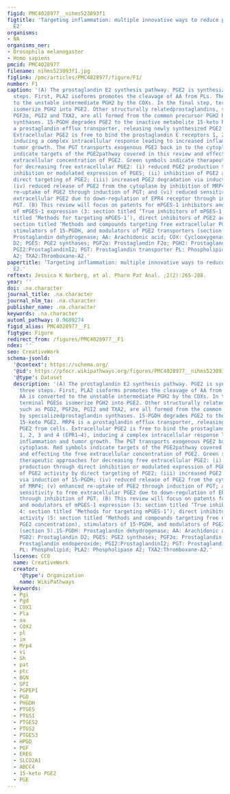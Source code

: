 ```yaml
---
figid: PMC4028977__nihms523093f1
figtitle: 'Targeting inflammation: multiple innovative ways to reduce prostaglandin
  E2'
organisms:
- NA
organisms_ner:
- Drosophila melanogaster
- Homo sapiens
pmcid: PMC4028977
filename: nihms523093f1.jpg
figlink: /pmc/articles/PMC4028977/figure/F1/
number: F1
caption: '(A) The prostaglandin E2 synthesis pathway. PGE2 is synthesized in three
  steps. First, PLA2 isoforms promotes the cleavage of AA from PLs. Then, AA is converted
  to the unstable intermediate PGH2 by the COXs. In the final step, terminal PGESs
  isomerize PGH2 into PGE2. Other structurally relatedprostaglandins, such as PGD2,
  PGF2α, PGI2 and TXA2, are all formed from the common precursor PGH2 by specializedprostaglandin
  synthases. 15-PGDH degrades PGE2 to the inactive metabolite 15-keto PGE2. MRP4 is
  a prostaglandin efflux transporter, releasing newly synthesized PGE2 from cells.
  Extracellular PGE2 is free to bind the prostaglandin E receptors 1, 2, 3 and 4 (EPR1–4),
  inducing a complex intracellular response leading to increased inflammation and
  tumor growth. The PGT transports exogenous PGE2 back in to the cytoplasm. Red symbols
  indicate targets of the PGE2pathway covered in this review and effecting the free
  extracellular concentration of PGE2. Green symbols indicate therapeutic approaches
  for decreasing free extracellular PGE2: (i) reduced PGE2 production through direct
  inhibition or modulated expression of PGES; (ii) inhibition of PGE2 activity by
  direct targeting of PGE2; (iii) increased PGE2 degradation via induction of 15-PGDH;
  (iv) reduced release of PGE2 from the cytoplasm by inhibition of MRP4; (v) enhanced
  re-uptake of PGE2 through induction of PGT; and (vi) reduced sensitivity to free
  extracellular PGE2 due to down-regulation of EPR4 receptor through inhibition of
  PGT. (B) This review will focus on patents for mPGES-1 inhibitors and modulators
  of mPGES-1 expression (3: section titled ‘True inhibitors of mPGES-1’; 4: section
  titled ‘Methods for targeting mPGES-1’), direct inhibitors of PGE2 activity (5:
  section titled ‘Methods and compounds targeting free extracellular PGE2 concentration),
  stimulators of 15-PGDH, and modulators of PGE2 transporters (section 5).15-PGDH:
  Prostaglandin dehydrogenase; AA: Arachidonic acid; COX: Cyclooxygenase; PGD2: Prostaglandin
  D2; PGES: PGE2 synthases; PGF2α: Prostaglandin F2α; PGH2: Prostaglandin endoperoxide;
  PGI2:ProstaglandinI2; PGT: Prostaglandin transporter PL: Phospholipid; PLA2: Phospholipase
  A2; TXA2:Thromboxane-A2.'
papertitle: 'Targeting inflammation: multiple innovative ways to reduce prostaglandin
  E2.'
reftext: Jessica K Norberg, et al. Pharm Pat Anal. ;2(2):265-288.
year: ''
doi: .na.character
journal_title: .na.character
journal_nlm_ta: .na.character
publisher_name: .na.character
keywords: .na.character
automl_pathway: 0.9689274
figid_alias: PMC4028977__F1
figtype: Figure
redirect_from: /figures/PMC4028977__F1
ndex: ''
seo: CreativeWork
schema-jsonld:
  '@context': https://schema.org/
  '@id': https://pfocr.wikipathways.org/figures/PMC4028977__nihms523093f1.html
  '@type': Dataset
  description: '(A) The prostaglandin E2 synthesis pathway. PGE2 is synthesized in
    three steps. First, PLA2 isoforms promotes the cleavage of AA from PLs. Then,
    AA is converted to the unstable intermediate PGH2 by the COXs. In the final step,
    terminal PGESs isomerize PGH2 into PGE2. Other structurally relatedprostaglandins,
    such as PGD2, PGF2α, PGI2 and TXA2, are all formed from the common precursor PGH2
    by specializedprostaglandin synthases. 15-PGDH degrades PGE2 to the inactive metabolite
    15-keto PGE2. MRP4 is a prostaglandin efflux transporter, releasing newly synthesized
    PGE2 from cells. Extracellular PGE2 is free to bind the prostaglandin E receptors
    1, 2, 3 and 4 (EPR1–4), inducing a complex intracellular response leading to increased
    inflammation and tumor growth. The PGT transports exogenous PGE2 back in to the
    cytoplasm. Red symbols indicate targets of the PGE2pathway covered in this review
    and effecting the free extracellular concentration of PGE2. Green symbols indicate
    therapeutic approaches for decreasing free extracellular PGE2: (i) reduced PGE2
    production through direct inhibition or modulated expression of PGES; (ii) inhibition
    of PGE2 activity by direct targeting of PGE2; (iii) increased PGE2 degradation
    via induction of 15-PGDH; (iv) reduced release of PGE2 from the cytoplasm by inhibition
    of MRP4; (v) enhanced re-uptake of PGE2 through induction of PGT; and (vi) reduced
    sensitivity to free extracellular PGE2 due to down-regulation of EPR4 receptor
    through inhibition of PGT. (B) This review will focus on patents for mPGES-1 inhibitors
    and modulators of mPGES-1 expression (3: section titled ‘True inhibitors of mPGES-1’;
    4: section titled ‘Methods for targeting mPGES-1’), direct inhibitors of PGE2
    activity (5: section titled ‘Methods and compounds targeting free extracellular
    PGE2 concentration), stimulators of 15-PGDH, and modulators of PGE2 transporters
    (section 5).15-PGDH: Prostaglandin dehydrogenase; AA: Arachidonic acid; COX: Cyclooxygenase;
    PGD2: Prostaglandin D2; PGES: PGE2 synthases; PGF2α: Prostaglandin F2α; PGH2:
    Prostaglandin endoperoxide; PGI2:ProstaglandinI2; PGT: Prostaglandin transporter
    PL: Phospholipid; PLA2: Phospholipase A2; TXA2:Thromboxane-A2.'
  license: CC0
  name: CreativeWork
  creator:
    '@type': Organization
    name: WikiPathways
  keywords:
  - Pgi
  - Pgd
  - COX1
  - Pla
  - aa
  - COX2
  - pl
  - im
  - Mrp4
  - vi
  - Sh
  - pat
  - ptc
  - BGN
  - GPI
  - PGPEP1
  - PGD
  - PHGDH
  - PTGES
  - PTGS1
  - PTGES2
  - PTGS2
  - PTGES3
  - HPGD
  - PGF
  - EREG
  - SLCO2A1
  - ABCC4
  - 15-keto PGE2
  - PGE
---
```

